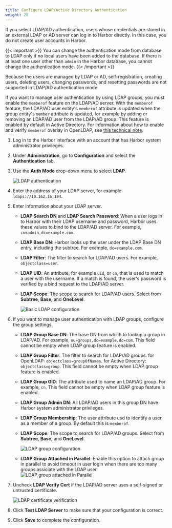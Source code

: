 ```yaml
---
title: Configure LDAP/Active Directory Authentication
weight: 20
---
```


If you select LDAP/AD authentication, users whose credentials are stored in an external LDAP or AD server can log in to Harbor directly. In this case, you do not create user accounts in Harbor.

{{< important >}}
You can change the authentication mode from database to LDAP only if no local users have been added to the database. If there is at least one user other than `admin` in the Harbor database, you cannot change the authentication mode.
{{< /important >}}

Because the users are managed by LDAP or AD, self-registration, creating users, deleting users, changing passwords, and resetting passwords are not supported in LDAP/AD authentication mode.  

If you want to manage user authentication by using LDAP groups, you must enable the `memberof` feature on the LDAP/AD server. With the `memberof` feature, the LDAP/AD user entity's `memberof` attribute is updated when the group entity's `member` attribute is updated, for example by adding or removing an LDAP/AD user from the LDAP/AD group. This feature is enabled by default in Active Directory. For information about how to enable and verify `memberof` overlay in OpenLDAP, see [this technical note](https://technicalnotes.wordpress.com/2014/04/19/openldap-setup-with-memberof-overlay).

1. Log in to the Harbor interface with an account that has Harbor system administrator privileges.
1. Under **Administration**, go to **Configuration** and select the **Authentication** tab.
1. Use the **Auth Mode** drop-down menu to select **LDAP**.

   ![LDAP authentication](../../../img/select-ldap-auth.png)
1. Enter the address of your LDAP server, for example `ldaps://10.162.16.194`.
1. Enter information about your LDAP server.

   - **LDAP Search DN** and **LDAP Search Password**: When a user logs in to Harbor with their LDAP username and password, Harbor uses these values to bind to the LDAP/AD server. For example, `cn=admin,dc=example.com`.
   - **LDAP Base DN**: Harbor looks up the user under the LDAP Base DN entry, including the subtree. For example, `dc=example.com`.
   - **LDAP Filter**: The filter to search for LDAP/AD users. For example, `objectclass=user`.
   - **LDAP UID**: An attribute, for example `uid`, or `cn`, that is used to match a user with the username. If a match is found, the user's password is verified by a bind request to the LDAP/AD server.
   - **LDAP Scope**: The scope to search for LDAP/AD users. Select from **Subtree**, **Base**, and **OneLevel**.

     ![Basic LDAP configuration](../../../img/ldap-auth.png)  
1. If you want to manage user authentication with LDAP groups, configure the group settings.
   - **LDAP Group Base DN**: The base DN from which to lookup a group in LDAP/AD. For example, `ou=groups,dc=example,dc=com`. This field cannot be empty when LDAP group feature is enabled.
   - **LDAP Group Filter**: The filter to search for LDAP/AD groups. for OpenLDAP: `objectclass=groupOfNames`. for Active Directory: `objectclass=group`. This field cannot be empty when LDAP group feature is enabled.
   - **LDAP Group GID**: The attribute used to name an LDAP/AD group. For example, `cn`. This field cannot be empty when LDAP group feature is enabled.
   - **LDAP Group Admin DN**: All LDAP/AD users in this group DN have Harbor system administrator privileges.
   - **LDAP Group Membership**: The user attribute usd to identify a user as a member of a group. By default this is `memberof`.
   - **LDAP Scope**: The scope to search for LDAP/AD groups. Select from **Subtree**, **Base**, and **OneLevel**.

     ![LDAP group configuration](../../../img/ldap-groups.png)
   - **LDAP Group Attached in Parallel**: Enable this option to attach group in parallel to avoid timeout in user login when there are too many groups assiciate with the LDAP user.
     ![LDAP group attached in Parallel](../../../img/ldap-group-parallel.png) 
1. Uncheck **LDAP Verify Cert** if the LDAP/AD server uses a self-signed or untrusted certificate.

   ![LDAP certificate verification](../../../img/ldap-cert-test.png)
1. Click **Test LDAP Server** to make sure that your configuration is correct.
1. Click **Save** to complete the configuration.

